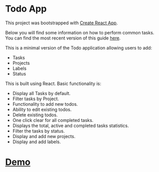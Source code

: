 # Todo App

This project was bootstrapped with [Create React App](https://github.com/facebookincubator/create-react-app).

Below you will find some information on how to perform common tasks.<br>
You can find the most recent version of this guide [here](https://github.com/facebookincubator/create-react-app/blob/master/packages/react-scripts/template/README.md).

This is a minimal version of the Todo application allowing users to add:
- Tasks
- Projects
- Labels
- Status

This is built using React. Basic functionality is:

- Display all Tasks by default.
- Filter tasks by Project.
- Functionality to add new todos.
- Ability to edit existing todos.
- Delete existing todos.
- One click clear for all completed tasks.
- Displays the total, active and completed tasks statistics.
- Filter the tasks by status.
- Display and add new projects.
- Display and add labels.

# [Demo](https://rocky-sea-50859.herokuapp.com/)